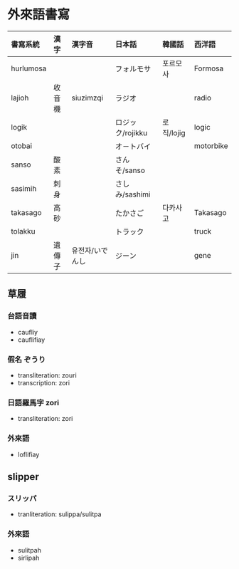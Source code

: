 # 外來語書寫

| 書寫系統 | 漢字 | 漢字音 | 日本話 | 韓國話 | 西洋語 |
| :--- | :--- | :--- | :--- | :--- | :--- |
| hurlumosa ||| フォルモサ | 포르모사 | Formosa |
| lajioh | 收音機 | siuzimzqi | ラジオ | | radio |
| logik | | | ロジック/rojikku | 로직/lojig | logic |
| otobai | | | オ－トバイ | | motorbike |
| sanso | 酸素 | | さんそ/sanso | | |
| sasimih | 刺身 | | さしみ/sashimi | | |
| takasago | 高砂 || たかさご | 다카사고 | Takasago |
| tolakku | | | トラック | | truck |
| jin | 遺傳子 | 유전자/いでんし | ジーン | | gene |

## 草履

### 台語音讀

* caufliy
* cauflifiay

### 假名 ぞうり

* transliteration: zouri
* transcription: zori

### 日語羅馬字 zori

* transliteration: zori

### 外來語

* loflifiay

## slipper

### スリッパ

* tranliteration: sulippa/sulitpa

### 外來語

* sulitpah
* sirlipah
